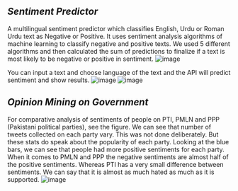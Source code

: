 ## _Sentiment Predictor_
A multilingual sentiment predictor which classifies English, Urdu or Roman Urdu text as Negative or Positive. It uses sentiment analysis algorithms of machine learning to classify negative and positive texts. We used 5 different algorithms and then calculated the sum of predictions to finalize if a text is most likely to be negative or positive in sentiment.
![image](https://user-images.githubusercontent.com/63509198/126065117-621e657b-8111-4666-8bcd-58ba56a5e805.png)

You can input a text and choose language of the text and the API will predict sentiment and show results.
![image](https://user-images.githubusercontent.com/63509198/126065104-39950d7e-4839-49af-a1e7-3a37647a81b9.png)
![image](https://user-images.githubusercontent.com/63509198/126065111-ef98534b-9c24-4c42-adce-75cd9eb0418a.png)

## _Opinion Mining on Government_
For comparative analysis of sentiments of people on PTI, PMLN and PPP (Pakistani political parties), see the figure. We can see that number of tweets collected on each party vary. This was not done deliberately. But these stats do speak about the popularity of each party. Looking at the blue bars, we can see that people had more positive sentiments for each party. When it comes to PMLN and PPP the negative sentiments are almost half of the positive sentiments. Whereas PTI has a very small difference between sentiments. We can say that it is almost as much hated as much as it is supported.
![image](https://user-images.githubusercontent.com/63509198/126065066-6d4985d8-3b1c-48c9-9f3f-8804a52ba81d.png)

